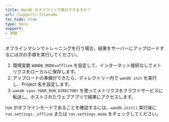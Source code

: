 ```yaml
---
title: Wandb をオフラインで実行できますか？
url: /support/:filename
toc_hide: true
type: docs
support:
- 実験
---
```


オフラインマシンでトレーニングを行う場合、結果をサーバーにアップロードするには次の手順を実行してください。

1. 環境変数 `WANDB_MODE=offline` を設定して、インターネット接続なしでメトリクスをローカルに保存します。
2. アップロードの準備ができたら、ディレクトリー内で `wandb init` を実行し、Project 名を設定します。
3. `wandb sync YOUR_RUN_DIRECTORY` を使ってメトリクスをクラウドサービスに転送し、ホストされたウェブアプリで結果にアクセスします。

run がオフラインモードであることを確認するには、`wandb.init()` 実行後に `run.settings._offline` または `run.settings.mode` をチェックしてください。